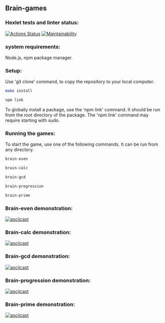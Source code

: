 ## Brain-games

### Hexlet tests and linter status:
[![Actions Status](https://github.com/Kosmos3-14/fullstack-javascript-project-44/workflows/hexlet-check/badge.svg)](https://github.com/Kosmos3-14/fullstack-javascript-project-44/actions)
[![Maintainability](https://api.codeclimate.com/v1/badges/09a2890a3942ca430564/maintainability)](https://codeclimate.com/github/Kosmos3-14/fullstack-javascript-project-44/maintainability)

### system requirements:

Node.js, npm package manager.

### Setup:

Use 'git clone' command, to copy the repository to your local computer.

```bash
make install
```
```bash
npm link
```

To globally install a package, use the 'npm link' command. It should be run from the root directory of the package. The 'npm link' command may require starting with sudo.

### Running the games:

To start the game, use one of the following commands. It can be run from any directory.

```bash
brain-even

brain-calc

brain-gcd

brain-progression

brain-prime
```

### Brain-even demonstration:
[![asciicast](https://asciinema.org/a/8pmqqwoZko931LLwfkZHqzZRR.svg)](https://asciinema.org/a/8pmqqwoZko931LLwfkZHqzZRR)

### Brain-calc demonstration:
[![asciicast](https://asciinema.org/a/ffaIxf1cSzfr2kcFmrxeWV9n2.svg)](https://asciinema.org/a/ffaIxf1cSzfr2kcFmrxeWV9n2)

### Brain-gcd demonstration:
[![asciicast](https://asciinema.org/a/mVGi061gC7Qo8pxQuyDO60DZ5.svg)](https://asciinema.org/a/mVGi061gC7Qo8pxQuyDO60DZ5)

### Brain-progression demonstration:
[![asciicast](https://asciinema.org/a/6aLYAPlscfBP78ALLOPqMnMPu.svg)](https://asciinema.org/a/6aLYAPlscfBP78ALLOPqMnMPu)

### Brain-prime demonstration:
[![asciicast](https://asciinema.org/a/Gb0Rj8aVXMhmR5lxzVWWC1ynw.svg)](https://asciinema.org/a/Gb0Rj8aVXMhmR5lxzVWWC1ynw)